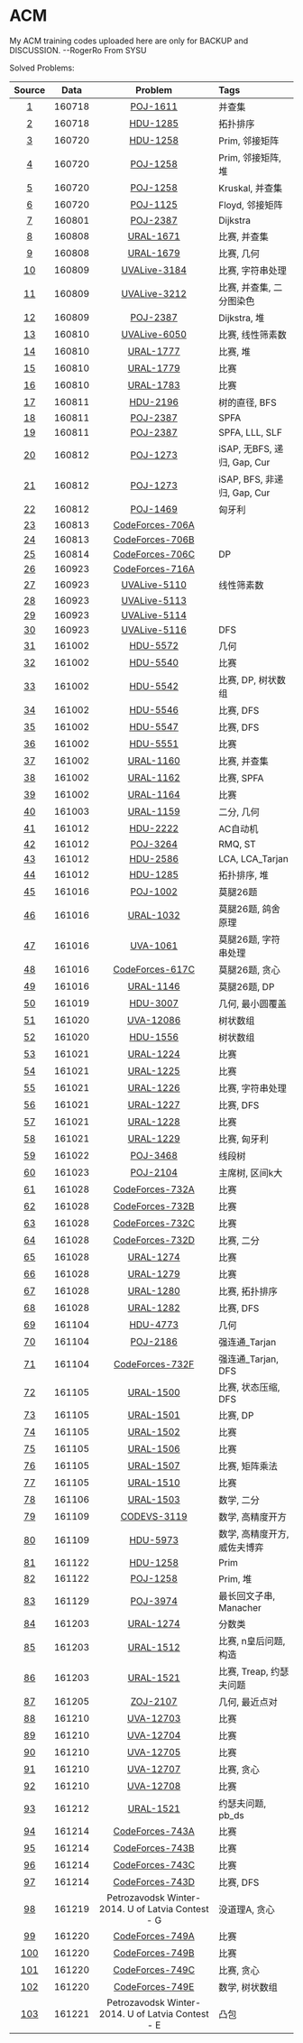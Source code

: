 # ACM
My ACM training codes uploaded here are only for BACKUP and DISCUSSION.  --RogerRo From SYSU  
  
Solved Problems:  

|Source	|Data	|Problem	|Tags	|  
|:--:	|:--:	|:--:		|:--	|
|[1](/Source/1.cpp)	|160718	|[POJ-1611](http://vjudge.net/problem/POJ-1611)	|并查集|
|[2](/Source/2.cpp)	|160718	|[HDU-1285](http://vjudge.net/problem/HDU-1285)	|拓扑排序|
|[3](/Source/3.cpp)	|160720	|[HDU-1258](http://vjudge.net/problem/POJ-1258)	|Prim, 邻接矩阵|
|[4](/Source/4.cpp)	|160720	|[POJ-1258](http://vjudge.net/problem/POJ-1258)	|Prim, 邻接矩阵, 堆|
|[5](/Source/5.cpp)	|160720	|[POJ-1258](http://vjudge.net/problem/POJ-1258)	|Kruskal, 并查集|
|[6](/Source/6.cpp)	|160720	|[POJ-1125](http://vjudge.net/problem/POJ-1125)	|Floyd, 邻接矩阵|
|[7](/Source/7.cpp)	|160801	|[POJ-2387](http://vjudge.net/problem/POJ-2387)	|Dijkstra|
|[8](/Source/8.cpp)	|160808	|[URAL-1671](http://vjudge.net/problem/URAL-1671)	|比赛, 并查集|
|[9](/Source/9.cpp)	|160808	|[URAL-1679](http://vjudge.net/problem/UVAL-1679)	|比赛, 几何|
|[10](/Source/10.cpp)	|160809	|[UVALive-3184](http://vjudge.net/problem/UVALive-3184)	|比赛, 字符串处理|
|[11](/Source/11.cpp)	|160809	|[UVALive-3212](http://vjudge.net/problem/UVALive-3212)	|比赛, 并查集, 二分图染色|
|[12](/Source/12.cpp)	|160809	|[POJ-2387](http://vjudge.net/problem/POJ-2387)	|Dijkstra, 堆|
|[13](/Source/13.cpp)	|160810	|[UVALive-6050](http://vjudge.net/problem/URALive-6050)	|比赛, 线性筛素数|
|[14](/Source/14.cpp)	|160810	|[URAL-1777](http://vjudge.net/problem/URAL-1777)	|比赛, 堆|
|[15](/Source/15.cpp)	|160810	|[URAL-1779](http://vjudge.net/problem/URAL-1779)	|比赛|
|[16](/Source/16.cpp)	|160810	|[URAL-1783](http://vjudge.net/problem/URAL-1783)	|比赛|
|[17](/Source/17.cpp)	|160811	|[HDU-2196](http://vjudge.net/problem/HDU-2196)	|树的直径, BFS|
|[18](/Source/18.cpp)	|160811	|[POJ-2387](http://vjudge.net/problem/POJ-2387)	|SPFA|
|[19](/Source/19.cpp)	|160811	|[POJ-2387](http://vjudge.net/problem/POJ-2387)	|SPFA, LLL, SLF|
|[20](/Source/20.cpp)	|160812	|[POJ-1273](http://vjudge.net/problem/POJ-1273)	|iSAP, 无BFS, 递归, Gap, Cur|
|[21](/Source/21.cpp)	|160812	|[POJ-1273](http://vjudge.net/problem/POJ-1273)	|iSAP, BFS, 非递归, Gap, Cur|
|[22](/Source/22.cpp)	|160812	|[POJ-1469](http://vjudge.net/problem/POJ-1469)	|匈牙利|
|[23](/Source/23.cpp)	|160813	|[CodeForces-706A](http://vjudge.net/problem/CodeForces-706A)	||
|[24](/Source/24.cpp)	|160813	|[CodeForces-706B](http://vjudge.net/problem/CodeForces-706B)	||
|[25](/Source/25.cpp)	|160814	|[CodeForces-706C](http://vjudge.net/problem/CodeForces-706C)	|DP|
|[26](/Source/26.cpp)	|160923	|[CodeForces-716A](http://vjudge.net/problem/CodeForces-716A)	||
|[27](/Source/27.cpp)	|160923	|[UVALive-5110](http://vjudge.net/problem/UVALive-5110)	|线性筛素数|
|[28](/Source/28.cpp)	|160923	|[UVALive-5113](http://vjudge.net/problem/UVALive-5113)	||
|[29](/Source/29.cpp)	|160923	|[UVALive-5114](http://vjudge.net/problem/UVALive-5114)	||
|[30](/Source/30.cpp)	|160923	|[UVALive-5116](http://vjudge.net/problem/UVALive-5116)	|DFS|
|[31](/Source/31.cpp)	|161002	|[HDU-5572](http://vjudge.net/problem/HDU-5572)	|几何|
|[32](/Source/32.cpp)	|161002	|[HDU-5540](http://vjudge.net/problem/HDU-5540)	|比赛|
|[33](/Source/33.cpp)	|161002	|[HDU-5542](http://vjudge.net/problem/HDU-5542)	|比赛, DP, 树状数组|
|[34](/Source/34.cpp)	|161002	|[HDU-5546](http://vjudge.net/problem/HDU-5546)	|比赛, DFS|
|[35](/Source/35.cpp)	|161002	|[HDU-5547](http://vjudge.net/problem/HDU-5547)	|比赛, DFS|
|[36](/Source/36.cpp)	|161002	|[HDU-5551](http://vjudge.net/problem/HDU-5551)	|比赛|
|[37](/Source/37.cpp)	|161002	|[URAL-1160](http://vjudge.net/problem/URAL-1160)	|比赛, 并查集|
|[38](/Source/38.cpp)	|161002	|[URAL-1162](http://vjudge.net/problem/URAL-1162)	|比赛, SPFA|
|[39](/Source/39.cpp)	|161002	|[URAL-1164](http://vjudge.net/problem/URAL-1164)	|比赛|
|[40](/Source/40.cpp)	|161003	|[URAL-1159](http://vjudge.net/problem/URAL-1159)	|二分, 几何|
|[41](/Source/41.cpp)	|161012	|[HDU-2222](http://vjudge.net/problem/HDU-2222)	|AC自动机|
|[42](/Source/42.cpp)	|161012	|[POJ-3264](http://vjudge.net/problem/POJ-3264)	|RMQ, ST|
|[43](/Source/43.cpp)	|161012	|[HDU-2586](http://vjudge.net/problem/HDU-2586)	|LCA, LCA_Tarjan|
|[44](/Source/44.cpp)	|161012	|[HDU-1285](http://vjudge.net/problem/HDU-1285)	|拓扑排序, 堆|
|[45](/Source/45.cpp)	|161016	|[POJ-1002](http://vjudge.net/problem/POJ-1002)	|莫腿26题|
|[46](/Source/46.cpp)	|161016	|[URAL-1032](http://vjudge.net/problem/URAL-1032)	|莫腿26题, 鸽舍原理|
|[47](/Source/47.cpp)	|161016	|[UVA-1061](http://vjudge.net/problem/UVA-1061)	|莫腿26题, 字符串处理|
|[48](/Source/48.cpp)	|161016	|[CodeForces-617C](http://vjudge.net/problem/CodeForces-617C)	|莫腿26题, 贪心|
|[49](/Source/49.cpp)	|161016	|[URAL-1146](http://vjudge.net/problem/URAL-1146)	|莫腿26题, DP|
|[50](/Source/50.cpp)	|161019	|[HDU-3007](http://vjudge.net/problem/HDU-3007)	|几何, 最小圆覆盖|
|[51](/Source/51.cpp)	|161020	|[UVA-12086](http://vjudge.net/problem/UVA-12086)	|树状数组|
|[52](/Source/52.cpp)	|161020	|[HDU-1556](http://vjudge.net/problem/HDU-1556)	|树状数组|
|[53](/Source/53.cpp)	|161021	|[URAL-1224](http://vjudge.net/problem/URAL-1224)	|比赛|
|[54](/Source/54.cpp)	|161021	|[URAL-1225](http://vjudge.net/problem/URAL-1225)	|比赛|
|[55](/Source/55.cpp)	|161021	|[URAL-1226](http://vjudge.net/problem/URAL-1226)	|比赛, 字符串处理|
|[56](/Source/56.cpp)	|161021	|[URAL-1227](http://vjudge.net/problem/URAL-1227)	|比赛, DFS|
|[57](/Source/57.cpp)	|161021	|[URAL-1228](http://vjudge.net/problem/URAL-1228)	|比赛|
|[58](/Source/58.cpp)	|161021	|[URAL-1229](http://vjudge.net/problem/URAL-1229)	|比赛, 匈牙利|
|[59](/Source/59.cpp)	|161022	|[POJ-3468](http://vjudge.net/problem/POJ-3468)	|线段树|
|[60](/Source/60.cpp)	|161023	|[POJ-2104](http://vjudge.net/problem/POJ-2104)	|主席树, 区间k大|
|[61](/Source/61.cpp)	|161028	|[CodeForces-732A](http://vjudge.net/problem/CodeForces-732A)	|比赛|
|[62](/Source/62.cpp)	|161028	|[CodeForces-732B](http://vjudge.net/problem/CodeForces-732B)	|比赛|
|[63](/Source/63.cpp)	|161028	|[CodeForces-732C](http://vjudge.net/problem/CodeForces-732C)	|比赛|
|[64](/Source/64.cpp)	|161028	|[CodeForces-732D](http://vjudge.net/problem/CodeForces-732D)	|比赛, 二分|
|[65](/Source/65.cpp)	|161028	|[URAL-1274](http://vjudge.net/problem/URAL-1274)	|比赛|
|[66](/Source/66.cpp)	|161028	|[URAL-1279](http://vjudge.net/problem/URAL-1279)	|比赛|
|[67](/Source/67.cpp)	|161028	|[URAL-1280](http://vjudge.net/problem/URAL-1280)	|比赛, 拓扑排序|
|[68](/Source/68.cpp)	|161028	|[URAL-1282](http://vjudge.net/problem/URAL-1282)	|比赛, DFS|
|[69](/Source/69.cpp)	|161104	|[HDU-4773](http://vjudge.net/problem/HDU-4773)	|几何|
|[70](/Source/70.cpp)	|161104	|[POJ-2186](http://vjudge.net/problem/POJ-2186)	|强连通_Tarjan|
|[71](/Source/71.cpp)	|161104	|[CodeForces-732F](http://vjudge.net/problem/CodeForces-732F)	|强连通_Tarjan, DFS|
|[72](/Source/72.cpp)	|161105	|[URAL-1500](http://vjudge.net/problem/URAL-1500)	|比赛, 状态压缩, DFS|
|[73](/Source/73.cpp)	|161105	|[URAL-1501](http://vjudge.net/problem/URAL-1501)	|比赛, DP|
|[74](/Source/74.cpp)	|161105	|[URAL-1502](http://vjudge.net/problem/URAL-1502)	|比赛|
|[75](/Source/75.cpp)	|161105	|[URAL-1506](http://vjudge.net/problem/URAL-1506)	|比赛|
|[76](/Source/76.cpp)	|161105	|[URAL-1507](http://vjudge.net/problem/URAL-1507)	|比赛, 矩阵乘法|
|[77](/Source/77.cpp)	|161105	|[URAL-1510](http://vjudge.net/problem/URAL-1510)	|比赛|
|[78](/Source/78.cpp)	|161106	|[URAL-1503](http://vjudge.net/problem/URAL-1503)	|数学, 二分|
|[79](/Source/79.cpp)	|161109	|[CODEVS-3119](http://codevs.cn/problem/3119/)	|数学, 高精度开方|
|[80](/Source/80.cpp)	|161109	|[HDU-5973](http://vjudge.net/problem/HDU-5973)	|数学, 高精度开方, 威佐夫博弈|
|[81](/Source/81.cpp)	|161122	|[HDU-1258](http://vjudge.net/problem/POJ-1258)	|Prim|
|[82](/Source/82.cpp)	|161122	|[POJ-1258](http://vjudge.net/problem/POJ-1258)	|Prim, 堆|
|[83](/Source/83.cpp)	|161129	|[POJ-3974](http://vjudge.net/problem/POJ-3974)	|最长回文子串, Manacher|
|[84](/Source/84.cpp)	|161203	|[URAL-1274](http://vjudge.net/problem/URAL-1274)	|分数类|
|[85](/Source/85.cpp)	|161203	|[URAL-1512](http://vjudge.net/problem/URAL-1512)	|比赛, n皇后问题, 构造|
|[86](/Source/86.cpp)	|161203	|[URAL-1521](http://vjudge.net/problem/URAL-1521)	|比赛, Treap, 约瑟夫问题|
|[87](/Source/87.cpp)	|161205	|[ZOJ-2107](http://vjudge.net/problem/ZOJ-2107)	|几何, 最近点对|
|[88](/Source/88.cpp)	|161210	|[UVA-12703](http://vjudge.net/problem/UVA-12703)	|比赛|
|[89](/Source/89.cpp)	|161210	|[UVA-12704](http://vjudge.net/problem/UVA-12704)	|比赛|
|[90](/Source/90.cpp)	|161210	|[UVA-12705](http://vjudge.net/problem/UVA-12705)	|比赛|
|[91](/Source/91.cpp)	|161210	|[UVA-12707](http://vjudge.net/problem/UVA-12707)	|比赛, 贪心|
|[92](/Source/92.cpp)	|161210	|[UVA-12708](http://vjudge.net/problem/UVA-12708)	|比赛|
|[93](/Source/93.cpp)	|161212	|[URAL-1521](http://vjudge.net/problem/URAL-1521)	|约瑟夫问题, pb_ds|
|[94](/Source/94.cpp)	|161214	|[CodeForces-743A](http://vjudge.net/problem/CodeForces-743A)	|比赛|
|[95](/Source/95.cpp)	|161214	|[CodeForces-743B](http://vjudge.net/problem/CodeForces-743B)	|比赛|
|[96](/Source/96.cpp)	|161214	|[CodeForces-743C](http://vjudge.net/problem/CodeForces-743C)	|比赛|
|[97](/Source/97.cpp)	|161214	|[CodeForces-743D](http://vjudge.net/problem/CodeForces-743D)	|比赛, DFS|
|[98](/Source/98.cpp)	|161219	|Petrozavodsk Winter-2014. U of Latvia Contest - G	|没道理A, 贪心|
|[99](/Source/99.cpp)	|161220	|[CodeForces-749A](http://vjudge.net/problem/CodeForces-749A)	|比赛|
|[100](/Source/100.cpp)	|161220	|[CodeForces-749B](http://vjudge.net/problem/CodeForces-749B)	|比赛|
|[101](/Source/101.cpp)	|161220	|[CodeForces-749C](http://vjudge.net/problem/CodeForces-749C)	|比赛, 贪心|
|[102](/Source/102.cpp)	|161220	|[CodeForces-749E](http://vjudge.net/problem/CodeForces-749E)	|数学, 树状数组|
|[103](/Source/103.cpp)	|161221	|Petrozavodsk Winter-2014. U of Latvia Contest - E	|凸包|
